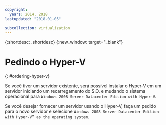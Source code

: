 ```yaml
---
copyright:
  years: 2014, 2018
lastupdated: "2018-01-05"

subcollection: virtualization
---
```

{:shortdesc: .shortdesc}
{:new_window: target="_blank"}

# Pedindo o Hyper-V
{: #ordering-hyper-v}

Se você tiver um servidor existente, será possível instalar o Hyper-V em um servidor iniciando um recarregamento do S.O. e mudando o sistema operacional para `Windows 2008 Server Datacenter Edition with Hyper-V`.

Se você desejar fornecer um servidor usando o Hyper-V, faça um pedido para o novo servidor e selecione `Windows 2008 Server Datacenter Edition with Hyper-V” as the operating system`.

